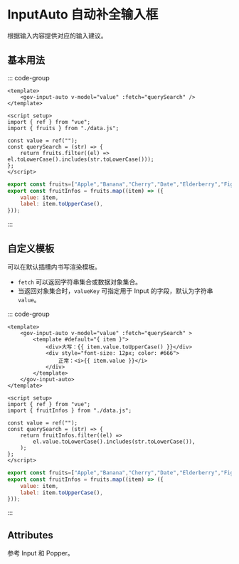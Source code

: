 <script setup>
import inputAutoBase from "./inputauto-base.vue"
import inputAutoSlot from "./inputauto-slot.vue"
</script>

# InputAuto 自动补全输入框

根据输入内容提供对应的输入建议。

## 基本用法

<inputAutoBase />


::: code-group
```vue [index.vue]
<template>
	<gov-input-auto v-model="value" :fetch="querySearch" />
</template>

<script setup>
import { ref } from "vue";
import { fruits } from "./data.js";

const value = ref("");
const querySearch = (str) => {
	return fruits.filter((el) => el.toLowerCase().includes(str.toLowerCase()));
};
</script>
```


```js [data.js]
export const fruits=["Apple","Banana","Cherry","Date","Elderberry","Fig","Grape","Honeydew","Kiwi","Lemon","Mango","Nectarine","Orange","Papaya","Quince","Raspberry","Strawberry","Tomato","Ugli fruit","Vanilla","Watermelon","Xigua","Yumberry","Zucchini",];
export const fruitInfos = fruits.map((item) => ({
	value: item,
	label: item.toUpperCase(),
}));
```
:::



## 自定义模板

可以在默认插槽内书写渲染模板。

+ ```fetch```  可以返回字符串集合或数据对象集合。
+ 当返回对象集合时，```valueKey``` 可指定用于 Input 的字段，默认为字符串 ```value```。

<inputAutoSlot />

::: code-group
```vue [index.vue]
<template>
	<gov-input-auto v-model="value" :fetch="querySearch" >
		<template #default="{ item }">
			<div>大写：{{ item.value.toUpperCase() }}</div>
			<div style="font-size: 12px; color: #666">
				正常：<i>{{ item.value }}</i>
			</div>
		</template>
	</gov-input-auto>
</template>

<script setup>
import { ref } from "vue";
import { fruitInfos } from "./data.js";

const value = ref("");
const querySearch = (str) => {
	return fruitInfos.filter((el) =>
		el.value.toLowerCase().includes(str.toLowerCase()),
	);
};
</script>
```


```js [data.js]
export const fruits=["Apple","Banana","Cherry","Date","Elderberry","Fig","Grape","Honeydew","Kiwi","Lemon","Mango","Nectarine","Orange","Papaya","Quince","Raspberry","Strawberry","Tomato","Ugli fruit","Vanilla","Watermelon","Xigua","Yumberry","Zucchini",];
export const fruitInfos = fruits.map((item) => ({
	value: item,
	label: item.toUpperCase(),
}));
```
:::


## Attributes

参考 Input 和 Popper。
